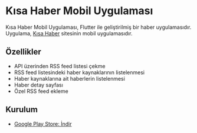 # Kısa Haber Mobil Uygulaması

Kısa Haber Mobil Uygulaması, Flutter ile geliştirilmiş bir haber uygulamasıdır. Uygulama, [Kısa Haber](https://kisahaber.templategalaxy.dev) sitesinin mobil uygulamasıdır.

## Özellikler

- API üzerinden RSS feed listesi çekme
- RSS feed listesindeki haber kaynaklarının listelenmesi
- Haber kaynaklarına ait haberlerin listelenmesi
- Haber detay sayfası
- Özel RSS feed ekleme

## Kurulum

- [Google Play Store: İndir](https://play.google.com/store/apps/details?id=com.tugrulyildirim.kisahaber.kisahaber)
